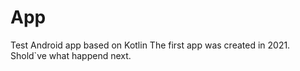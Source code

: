 # App
Test Android app based on Kotlin
The first app was created in 2021. Shold`ve what happend next.
